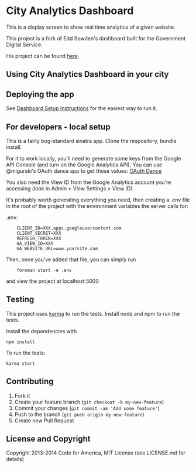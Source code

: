 # City Analytics Dashboard

This is a display screen to show real time analytics of a given website.

This project is a fork of Edd Sowden's dashboard built for the Government Digital Service.

His project can be found [here](https://github.com/edds/display-screen).


Using City Analytics Dashboard in your city
---------------

Deploying the app
----------

See [Dashboard Setup Instructions](http://dfd-dashboard-setup.herokuapp.com/) for the easiest way to run it.



For developers - local setup
-----------

This is a fairly bog-standard sinatra app.  Clone the respository, bundle install.

For it to work locally, you'll need to generate some keys from the Google API Console (and turn on the Google Analytics API).  You can use @migurski's OAuth dance app to get those values: [OAuth Dance](http://oauth-dance.herokuapp.com/)

You also need the View ID from the Google Analytics account you're accessing (look in Admin > View Settings > View ID).

It's probably worth generating everything you need, then creating a .env file in the root of the project with the environment variables the server calls for:

.env:

```
    CLIENT_ID=XXX.apps.googleusercontent.com
    CLIENT_SECRET=XXX
    REFRESH_TOKEN=XXX
    GA_VIEW_ID=XXX
    GA_WEBSITE_URL=www.yoursite.com
```

Then, once you've added that file, you can simply run

```
    foreman start -e .env
```

and view the project at localhost:5000

Testing
-----------

This project uses [karma](http://karma-runner.github.io/) to run the tests.
Install node and npm to run the tests.

Install the dependencies with
```
npm install
```

To run the tests:
```
karma start
```

Contributing
------------

1. Fork it
2. Create your feature branch (`git checkout -b my-new-feature`)
3. Commit your changes (`git commit -am 'Add some feature'`)
4. Push to the branch (`git push origin my-new-feature`)
5. Create new Pull Request

License and Copyright
---------------------

Copyright 2013-2014 Code for America, MIT License (see LICENSE.md for details)


